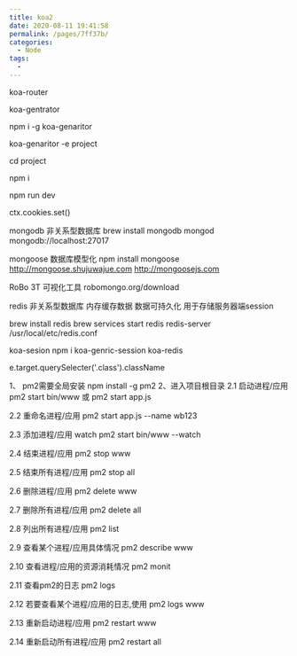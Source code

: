 ```yaml
---
title: koa2
date: 2020-08-11 19:41:58
permalink: /pages/7ff37b/
categories: 
  - Node
tags: 
  - 
---
```



koa-router

koa-gentrator

npm i -g koa-genaritor

koa-genaritor -e project

cd project

npm i


npm run dev



ctx.cookies.set()



mongodb
非关系型数据库
brew install mongodb
mongod
mongodb://localhost:27017

mongoose
数据库模型化
npm install mongoose
http://mongoose.shujuwajue.com
http://mongoosejs.com

RoBo 3T 可视化工具
robomongo.org/download


redis
非关系型数据库
内存缓存数据
数据可持久化
用于存储服务器端session


brew install redis
brew services start redis
redis-server /usr/local/etc/redis.conf


koa-sesion
npm i koa-genric-session koa-redis


e.target.querySelecter('.class').className





1、 pm2需要全局安装
npm install -g pm2
2、进入项目根目录
2.1 启动进程/应用 pm2 start bin/www 或 pm2 start app.js

2.2 重命名进程/应用 pm2 start app.js --name wb123

2.3 添加进程/应用 watch pm2 start bin/www --watch

2.4 结束进程/应用 pm2 stop www

2.5 结束所有进程/应用 pm2 stop all

2.6 删除进程/应用 pm2 delete www

2.7 删除所有进程/应用 pm2 delete all

2.8 列出所有进程/应用 pm2 list

2.9 查看某个进程/应用具体情况 pm2 describe www

2.10 查看进程/应用的资源消耗情况 pm2 monit

2.11 查看pm2的日志 pm2 logs

2.12 若要查看某个进程/应用的日志,使用 pm2 logs www

2.13 重新启动进程/应用 pm2 restart www

2.14 重新启动所有进程/应用 pm2 restart all